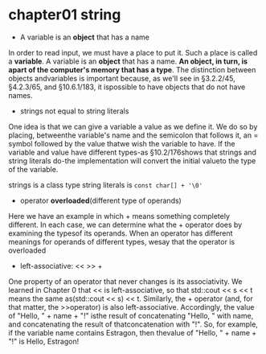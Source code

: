 # chapter01 string

- A variable is an **object** that has a name

In order to read input, we must have a place to put it.
Such a place is called a **variable**.
A variable is an **object** that has a name. **An object,
in turn, is apart of the computer's memory that has a type**.
The distinction between objects andvariables is important
because, as we'll see in §3.2.2/45, §4.2.3/65, and §10.6.1/183,
it ispossible to have objects that do not have names.

- strings not equal to string literals

One idea is that we can give a variable a value as we
define it. We do so by placing, betweenthe variable's
name and the semicolon that follows it, an = symbol
followed by the value thatwe wish the variable to have.
If the variable and value have different types-as
§10.2/176shows that strings and string literals do-the
implementation will convert the initial valueto the type
of the variable.

strings is a class type
string literals is `const char[] + '\0'`

- operator **overloaded**(different type of operands)

Here we have an example in which + means something
completely different. In each case, we can determine
what the + operator does by examining the typesof its operands. When an operator has different meanings for operands of different types, wesay that the operator is overloaded

- left-associative: << >> +

One property of an operator that never changes is its
associativity.
We learned in Chapter 0 that << is left-associative,
so that std::cout << s << t means the same as(std::cout << s)
<< t. Similarly, the + operator (and, for that matter,
the >>operator) is also left-associative. Accordingly,
the value of "Hello, " + name + "!" isthe result of
concatenating "Hello, " with name, and concatenating
the result of thatconcatenation with "!". So, for example,
if the variable name contains Estragon, then thevalue of
"Hello, " + name + "!" is Hello, Estragon!
